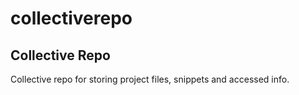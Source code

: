 collectiverepo
==============
<h2>Collective Repo</h2>
<p>Collective repo for storing project files, snippets and accessed info.</p>
